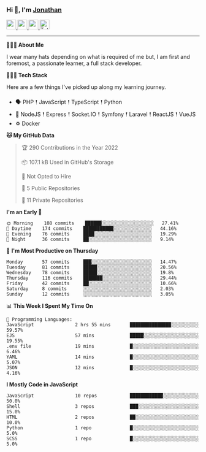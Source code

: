 ### Hi 👋, I'm [Jonathan](https://jonathan-d.ch) 

<p>
  <a href="https://www.twitter.com/redkill2108">
    <img src="https://img.shields.io/badge/twitter-%231DA1F2.svg?&style=for-the-badge&logo=twitter&logoColor=white" height=25>
  </a>
  <a href="https://www.linkedin.com/in/jdebetaz">
    <img src="https://img.shields.io/badge/linkedin-%230077B5.svg?&style=for-the-badge&logo=linkedin&logoColor=white" height=25>
  </a>
  <a href="https://www.instagram.com/jdebetaz/">
    <img src="https://img.shields.io/badge/instagram-%23E4405F.svg?&style=for-the-badge&logo=instagram&logoColor=white" height=25>
  </a>
  <a href="https://wakatime.com/@5c95ead1-71ee-4ecc-9a32-6c2b293dd432">
    <img src="https://wakatime.com/badge/user/5c95ead1-71ee-4ecc-9a32-6c2b293dd432.svg?style=for-the-badge" height=25 alt="Total time coded since Aug 23 2019" />
  </a>
</p>

-------

**🙋🏻‍♂️ About Me** 

<p>I wear many hats depending on what is required of me but, I am first and foremost, a passionate learner, a full stack developer.</p>

**👨🏻‍💻 Tech Stack** 

<p>Here are a few things I've picked up along my learning journey.</p>

- 🗣 PHP 𒑰 JavaScript 𒑰 TypeScript 𒑰 Python
- 🎒 NodeJS 𒑰 Express 𒑰 Socket.IO 𒑰 Symfony 𒑰 Laravel 𒑰 ReactJS 𒑰 VueJS
- ♽ Docker

<!--START_SECTION:waka-->
**🐱 My GitHub Data** 

> 🏆 290 Contributions in the Year 2022
 > 
> 📦 107.1 kB Used in GitHub's Storage 
 > 
> 🚫 Not Opted to Hire
 > 
> 📜 5 Public Repositories 
 > 
> 🔑 11 Private Repositories  
 > 
**I'm an Early 🐤** 

```text
🌞 Morning    108 commits    ██████░░░░░░░░░░░░░░░░░░░   27.41% 
🌆 Daytime    174 commits    ███████████░░░░░░░░░░░░░░   44.16% 
🌃 Evening    76 commits     ████░░░░░░░░░░░░░░░░░░░░░   19.29% 
🌙 Night      36 commits     ██░░░░░░░░░░░░░░░░░░░░░░░   9.14%

```
📅 **I'm Most Productive on Thursday** 

```text
Monday       57 commits     ███░░░░░░░░░░░░░░░░░░░░░░   14.47% 
Tuesday      81 commits     █████░░░░░░░░░░░░░░░░░░░░   20.56% 
Wednesday    78 commits     █████░░░░░░░░░░░░░░░░░░░░   19.8% 
Thursday     116 commits    ███████░░░░░░░░░░░░░░░░░░   29.44% 
Friday       42 commits     ██░░░░░░░░░░░░░░░░░░░░░░░   10.66% 
Saturday     8 commits      ░░░░░░░░░░░░░░░░░░░░░░░░░   2.03% 
Sunday       12 commits     ░░░░░░░░░░░░░░░░░░░░░░░░░   3.05%

```


📊 **This Week I Spent My Time On** 

```text
💬 Programming Languages: 
JavaScript               2 hrs 55 mins       ███████████████░░░░░░░░░░   59.57% 
EJS                      57 mins             █████░░░░░░░░░░░░░░░░░░░░   19.55% 
.env file                19 mins             █░░░░░░░░░░░░░░░░░░░░░░░░   6.46% 
YAML                     14 mins             █░░░░░░░░░░░░░░░░░░░░░░░░   5.07% 
JSON                     12 mins             █░░░░░░░░░░░░░░░░░░░░░░░░   4.16%

```

**I Mostly Code in JavaScript** 

```text
JavaScript               10 repos            ████████████░░░░░░░░░░░░░   50.0% 
Shell                    3 repos             ███░░░░░░░░░░░░░░░░░░░░░░   15.0% 
HTML                     2 repos             ██░░░░░░░░░░░░░░░░░░░░░░░   10.0% 
Python                   1 repo              █░░░░░░░░░░░░░░░░░░░░░░░░   5.0% 
SCSS                     1 repo              █░░░░░░░░░░░░░░░░░░░░░░░░   5.0%

```



<!--END_SECTION:waka-->
